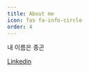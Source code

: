 ```yaml
---
title: About me
icon: fas fa-info-circle
order: 4
---
```

내 이름은 종곤

[Linkedin](https://www.linkedin.com/in/kim-jonggon-37ba19120)
